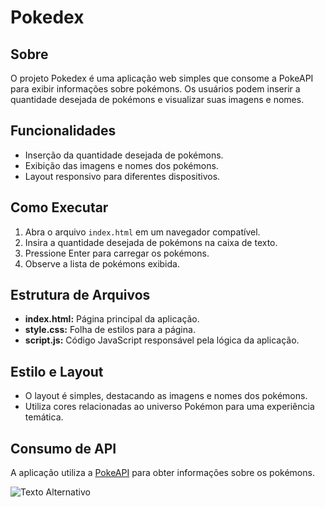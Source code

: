 # Pokedex

## Sobre

O projeto Pokedex é uma aplicação web simples que consome a PokeAPI para exibir informações sobre pokémons. Os usuários podem inserir a quantidade desejada de pokémons e visualizar suas imagens e nomes.

## Funcionalidades

- Inserção da quantidade desejada de pokémons.
- Exibição das imagens e nomes dos pokémons.
- Layout responsivo para diferentes dispositivos.

## Como Executar

1. Abra o arquivo `index.html` em um navegador compatível.
2. Insira a quantidade desejada de pokémons na caixa de texto.
3. Pressione Enter para carregar os pokémons.
4. Observe a lista de pokémons exibida.

## Estrutura de Arquivos

- **index.html:** Página principal da aplicação.
- **style.css:** Folha de estilos para a página.
- **script.js:** Código JavaScript responsável pela lógica da aplicação.

## Estilo e Layout

- O layout é simples, destacando as imagens e nomes dos pokémons.
- Utiliza cores relacionadas ao universo Pokémon para uma experiência temática.

## Consumo de API

A aplicação utiliza a [PokeAPI](https://pokeapi.co/) para obter informações sobre os pokémons.

![Texto Alternativo](https://s4.aconvert.com/convert/p3r68-cdx67/ahg29-0a4yv.png)
